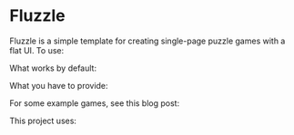 Fluzzle
=======

Fluzzle is a simple template for creating single-page puzzle games with a flat UI. To use:


What works by default:

What you have to provide:

For some example games, see this blog post:


This project uses:
